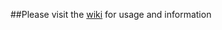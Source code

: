 ##Please visit the [wiki](https://github.com/BigMechanismTableReading/TableReadingSystem/wiki) for usage and information